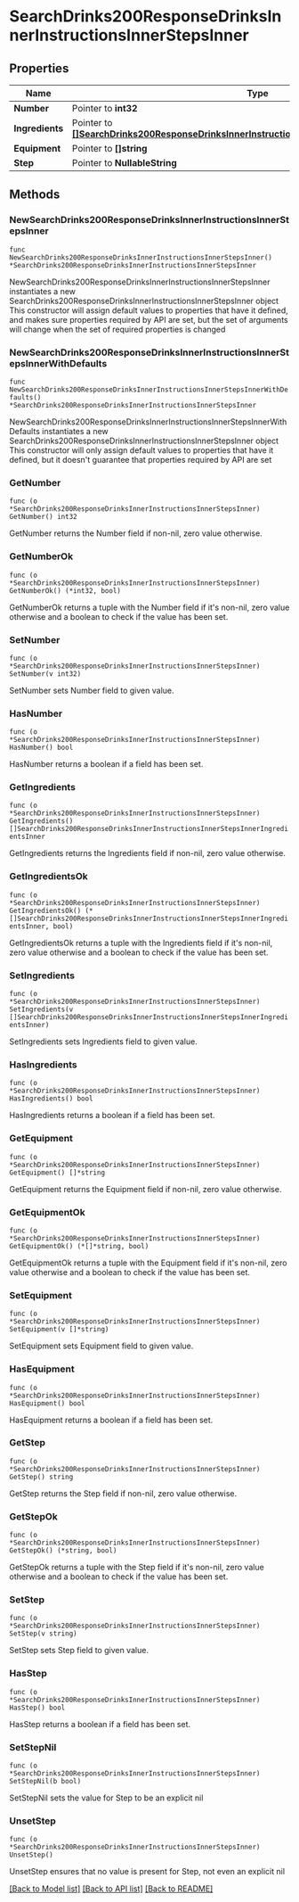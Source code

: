 # SearchDrinks200ResponseDrinksInnerInstructionsInnerStepsInner

## Properties

Name | Type | Description | Notes
------------ | ------------- | ------------- | -------------
**Number** | Pointer to **int32** |  | [optional] 
**Ingredients** | Pointer to [**[]SearchDrinks200ResponseDrinksInnerInstructionsInnerStepsInnerIngredientsInner**](SearchDrinks200ResponseDrinksInnerInstructionsInnerStepsInnerIngredientsInner.md) |  | [optional] 
**Equipment** | Pointer to **[]string** |  | [optional] 
**Step** | Pointer to **NullableString** |  | [optional] 

## Methods

### NewSearchDrinks200ResponseDrinksInnerInstructionsInnerStepsInner

`func NewSearchDrinks200ResponseDrinksInnerInstructionsInnerStepsInner() *SearchDrinks200ResponseDrinksInnerInstructionsInnerStepsInner`

NewSearchDrinks200ResponseDrinksInnerInstructionsInnerStepsInner instantiates a new SearchDrinks200ResponseDrinksInnerInstructionsInnerStepsInner object
This constructor will assign default values to properties that have it defined,
and makes sure properties required by API are set, but the set of arguments
will change when the set of required properties is changed

### NewSearchDrinks200ResponseDrinksInnerInstructionsInnerStepsInnerWithDefaults

`func NewSearchDrinks200ResponseDrinksInnerInstructionsInnerStepsInnerWithDefaults() *SearchDrinks200ResponseDrinksInnerInstructionsInnerStepsInner`

NewSearchDrinks200ResponseDrinksInnerInstructionsInnerStepsInnerWithDefaults instantiates a new SearchDrinks200ResponseDrinksInnerInstructionsInnerStepsInner object
This constructor will only assign default values to properties that have it defined,
but it doesn't guarantee that properties required by API are set

### GetNumber

`func (o *SearchDrinks200ResponseDrinksInnerInstructionsInnerStepsInner) GetNumber() int32`

GetNumber returns the Number field if non-nil, zero value otherwise.

### GetNumberOk

`func (o *SearchDrinks200ResponseDrinksInnerInstructionsInnerStepsInner) GetNumberOk() (*int32, bool)`

GetNumberOk returns a tuple with the Number field if it's non-nil, zero value otherwise
and a boolean to check if the value has been set.

### SetNumber

`func (o *SearchDrinks200ResponseDrinksInnerInstructionsInnerStepsInner) SetNumber(v int32)`

SetNumber sets Number field to given value.

### HasNumber

`func (o *SearchDrinks200ResponseDrinksInnerInstructionsInnerStepsInner) HasNumber() bool`

HasNumber returns a boolean if a field has been set.

### GetIngredients

`func (o *SearchDrinks200ResponseDrinksInnerInstructionsInnerStepsInner) GetIngredients() []SearchDrinks200ResponseDrinksInnerInstructionsInnerStepsInnerIngredientsInner`

GetIngredients returns the Ingredients field if non-nil, zero value otherwise.

### GetIngredientsOk

`func (o *SearchDrinks200ResponseDrinksInnerInstructionsInnerStepsInner) GetIngredientsOk() (*[]SearchDrinks200ResponseDrinksInnerInstructionsInnerStepsInnerIngredientsInner, bool)`

GetIngredientsOk returns a tuple with the Ingredients field if it's non-nil, zero value otherwise
and a boolean to check if the value has been set.

### SetIngredients

`func (o *SearchDrinks200ResponseDrinksInnerInstructionsInnerStepsInner) SetIngredients(v []SearchDrinks200ResponseDrinksInnerInstructionsInnerStepsInnerIngredientsInner)`

SetIngredients sets Ingredients field to given value.

### HasIngredients

`func (o *SearchDrinks200ResponseDrinksInnerInstructionsInnerStepsInner) HasIngredients() bool`

HasIngredients returns a boolean if a field has been set.

### GetEquipment

`func (o *SearchDrinks200ResponseDrinksInnerInstructionsInnerStepsInner) GetEquipment() []*string`

GetEquipment returns the Equipment field if non-nil, zero value otherwise.

### GetEquipmentOk

`func (o *SearchDrinks200ResponseDrinksInnerInstructionsInnerStepsInner) GetEquipmentOk() (*[]*string, bool)`

GetEquipmentOk returns a tuple with the Equipment field if it's non-nil, zero value otherwise
and a boolean to check if the value has been set.

### SetEquipment

`func (o *SearchDrinks200ResponseDrinksInnerInstructionsInnerStepsInner) SetEquipment(v []*string)`

SetEquipment sets Equipment field to given value.

### HasEquipment

`func (o *SearchDrinks200ResponseDrinksInnerInstructionsInnerStepsInner) HasEquipment() bool`

HasEquipment returns a boolean if a field has been set.

### GetStep

`func (o *SearchDrinks200ResponseDrinksInnerInstructionsInnerStepsInner) GetStep() string`

GetStep returns the Step field if non-nil, zero value otherwise.

### GetStepOk

`func (o *SearchDrinks200ResponseDrinksInnerInstructionsInnerStepsInner) GetStepOk() (*string, bool)`

GetStepOk returns a tuple with the Step field if it's non-nil, zero value otherwise
and a boolean to check if the value has been set.

### SetStep

`func (o *SearchDrinks200ResponseDrinksInnerInstructionsInnerStepsInner) SetStep(v string)`

SetStep sets Step field to given value.

### HasStep

`func (o *SearchDrinks200ResponseDrinksInnerInstructionsInnerStepsInner) HasStep() bool`

HasStep returns a boolean if a field has been set.

### SetStepNil

`func (o *SearchDrinks200ResponseDrinksInnerInstructionsInnerStepsInner) SetStepNil(b bool)`

 SetStepNil sets the value for Step to be an explicit nil

### UnsetStep
`func (o *SearchDrinks200ResponseDrinksInnerInstructionsInnerStepsInner) UnsetStep()`

UnsetStep ensures that no value is present for Step, not even an explicit nil

[[Back to Model list]](../README.md#documentation-for-models) [[Back to API list]](../README.md#documentation-for-api-endpoints) [[Back to README]](../README.md)


